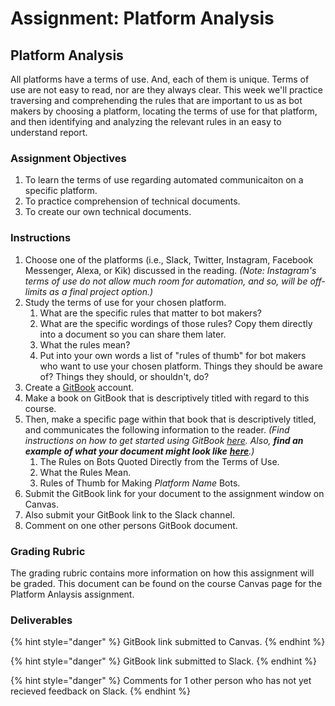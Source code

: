 # Assignment: Platform Analysis

## Platform Analysis

All platforms have a terms of use. And, each of them is unique. Terms of use are not easy to read, nor are they always clear. This week we'll practice traversing and comprehending the rules that are important to us as bot makers by choosing a platform, locating the terms of use for that platform, and then identifying and analyzing the relevant rules in an easy to understand report. 

### 

### Assignment Objectives

1. To learn the terms of use regarding automated communicaiton on a specific platform. 
2. To practice comprehension of technical documents. 
3. To create our own technical documents. 

### 

### Instructions

1. Choose one of the platforms \(i.e., Slack, Twitter, Instagram, Facebook Messenger,  Alexa, or Kik\) discussed in the reading. _\(Note: Instagram's terms of use do not allow much room for automation, and so, will be off-limits as a final project option.\)_ 
2. Study the terms of use for your chosen platform. 
   1. What are the specific rules that matter to bot makers? 
   2. What are the specific wordings of those rules? Copy them directly into a document so you can share them later. 
   3. What the  rules mean? 
   4. Put into your own words a list of "rules of thumb" for bot makers who want to use your chosen platform. Things they should be aware of? Things they should, or shouldn't, do? 
3. Create a [GitBook](https://www.gitbook.com) account. 
4. Make a book on GitBook that is descriptively titled with regard to this course. 
5. Then, make a specific page within that book that is descriptively titled, and communicates the following information to the reader. _\(Find instructions on how to get started using GitBook_ [_here_](https://docs.gitbook.com/getting-started)_. Also, **find an example of what your document might look like**_ [_**here**_](../../../assignment-examples/assignment-examples/platform-analysis-example.md)_.\)_
   1. The Rules on Bots Quoted Directly from the Terms of Use. 
   2. What the Rules Mean. 
   3. Rules of Thumb for Making _Platform Name_ Bots. 
6. Submit the GitBook link for your document to the assignment window on Canvas. 
7. Also submit your GitBook link to the Slack channel. 
8. Comment on one other persons GitBook document. 

### 

### Grading Rubric

The grading rubric contains more information on how this assignment will be graded. This document can be found on the course Canvas page for the Platform Anlaysis assignment. 

### 

### Deliverables

{% hint style="danger" %}
GitBook link submitted to Canvas. 
{% endhint %}

{% hint style="danger" %}
GitBook link submitted to Slack. 
{% endhint %}

{% hint style="danger" %}
Comments for 1 other person who has not yet recieved feedback on Slack. 
{% endhint %}





